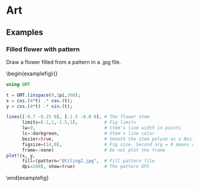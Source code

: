 # Art

## Examples

### Filled flower with pattern

Draw a flower filled from a pattern in a .jpg file.

<!-- -->
\begin{examplefig}{}
```julia
using GMT

t = GMT.linspace(0,2pi,360);
x = cos.(4*t) .* cos.(t);
y = cos.(4*t) .* sin.(t);

lines([-0.7 -0.25 0], [-1.5 -0.8 0], # The flower stem
      limits=(-1,1,-1.5,1),          # Fig limits
      lw=9,                          # Stem's line width in points
      lc=:darkgreen,                 # Stem's line color
      bezier=true,                   # Smooth the stem polyne as a Bezier curve
      figsize=(14,0),                # Fig size. Second arg = 0 means compute the height keeping aspect ratio
      frame=:none)                   # Do not plot the frame
plot!(x, y,
      fill=(pattern="@tiling2.jpg",  # Fill pattern file
      dpi=200), show=true)           # The pattern DPI
```
\end{examplefig}